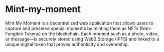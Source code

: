 # Mint-my-moment
Mint My Moment is a decentralized web application that allows users to capture and preserve special moments by minting them as NFTs (Non-Fungible Tokens) on the blockchain. Each moment such as a photo, video, or message—is securely stored using Web3.Storage (IPFS) and linked to a unique digital token that proves authenticity and ownership.
